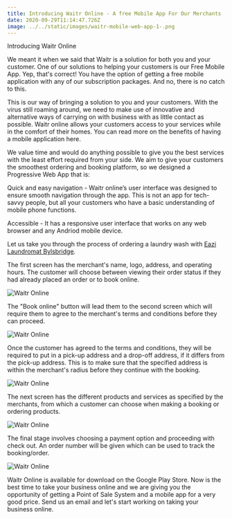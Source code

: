 ```yaml
---
title: Introducing Waitr Online - A free Mobile App For Our Merchants
date: 2020-09-29T11:14:47.726Z
image: ../../static/images/waitr-mobile-web-app-1-.png
---
```

Introducing Waitr Online

We meant it when we said that Waitr is a solution for both you and your customer. One of our solutions to helping your customers is our Free Mobile App. Yep, that's correct! You have the option of getting a free mobile application with any of our subscription packages. And no, there is no catch to this.

This is our way of bringing a solution to you and your customers. With the virus still roaming around, we need to make use of innovative and alternative ways of carrying on with business with as little contact as possible. Waitr online allows your customers access to your services while in the comfort of their homes. You can read more on the benefits of having a mobile application here.

We value time and would do anything possible to give you the best services with the least effort required from your side. We aim to give your customers the smoothest ordering and booking platform, so we designed a Progressive Web App that is:

Quick and easy navigation - Waitr online’s user interface was designed to ensure smooth navigation through the app. This is not an app for tech-savvy people, but all your customers who have a basic understanding of mobile phone functions.

Accessible - It has a responsive user interface that works on any web browser and any Andriod mobile device.

Let us take you through the process of ordering a laundry wash with [Eazi Laundromat Bylsbridge](https://eazi-byls-bridge.waitr.co.za/). 

The first screen has the merchant's name, logo, address, and operating hours. The customer will choose between viewing their order status if they had already placed an order or to book online. 

![Waitr Online](/images/eazi-byls-bridge.waitr.co.za_-iphone-6_7_8-.png "Waitr Online Home Screen")

The "Book online" button will lead them to the second screen which will require them to agree to the merchant's terms and conditions before they can proceed. 

![Waitr Online](/images/eazi-byls-bridge.waitr.co.za_terms-iphone-6_7_8-.png "Waitr Online Terms and Conditions ")

Once the customer has agreed to the terms and conditions, they will be required to put in a pick-up address and a drop-off address, if it differs from the pick-up address. This is to make sure that the specified address is within the merchant's radius before they continue with the booking. 

![Waitr Online](/images/eazi-byls-bridge.waitr.co.za_-iphone-6_7_8-2-.png "Pick-up and Drop-off address")

The next screen has the different products and services as specified by the merchants, from which a customer can choose when making a booking or ordering products. 

![Waitr Online](/images/eazi-byls-bridge.waitr.co.za_-iphone-6_7_8-3-.png "Merchant's list of products and services")

The final stage involves choosing a payment option and proceeding with check out. An order number will be given which can be used to track the booking/order. 

![Waitr Online](/images/paynow.netcash.co.za_site_paynow.aspx-iphone-6_7_8-.png "Checkout page")

Waitr Online is available for download on the Google Play Store. Now is the best time to take your business online and we are giving you the opportunity of getting a Point of Sale System and a mobile app for a very good price. Send us an email and let's start working on taking your business online.